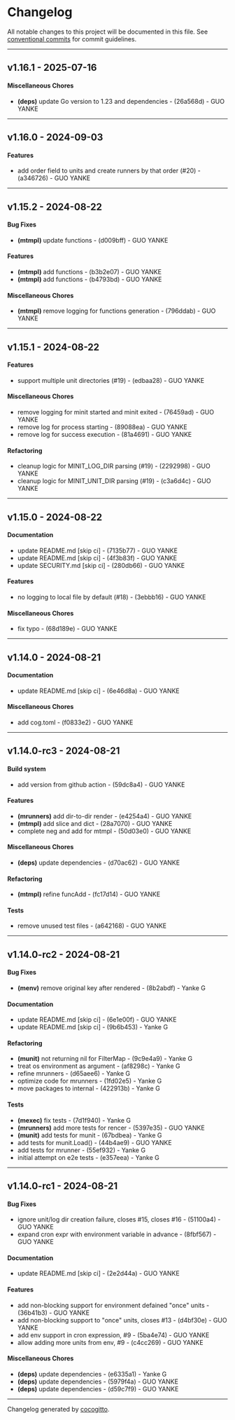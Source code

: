 # Changelog
All notable changes to this project will be documented in this file. See [conventional commits](https://www.conventionalcommits.org/) for commit guidelines.

- - -
## v1.16.1 - 2025-07-16
#### Miscellaneous Chores
- **(deps)** update Go version to 1.23 and dependencies - (26a568d) - GUO YANKE

- - -

## v1.16.0 - 2024-09-03
#### Features
- add order field to units and create runners by that order (#20) - (a346726) - GUO YANKE

- - -

## v1.15.2 - 2024-08-22
#### Bug Fixes
- **(mtmpl)** update functions - (d009bff) - GUO YANKE
#### Features
- **(mtmpl)** add functions - (b3b2e07) - GUO YANKE
- **(mtmpl)** add functions - (b4793bd) - GUO YANKE
#### Miscellaneous Chores
- **(mtmpl)** remove logging for functions generation - (796ddab) - GUO YANKE

- - -

## v1.15.1 - 2024-08-22
#### Features
- support multiple unit directories (#19) - (edbaa28) - GUO YANKE
#### Miscellaneous Chores
- remove logging for minit started and minit exited - (76459ad) - GUO YANKE
- remove log for process starting - (89088ea) - GUO YANKE
- remove log for success execution - (81a4691) - GUO YANKE
#### Refactoring
- cleanup logic for MINIT_LOG_DIR parsing (#19) - (2292998) - GUO YANKE
- cleanup logic for MINIT_UNIT_DIR parsing (#19) - (c3a6d4c) - GUO YANKE

- - -

## v1.15.0 - 2024-08-22
#### Documentation
- update README.md [skip ci] - (7135b77) - GUO YANKE
- update README.md [skip ci] - (4f3b83f) - GUO YANKE
- update SECURITY.md [skip ci] - (280db66) - GUO YANKE
#### Features
- no logging to local file by default (#18) - (3ebbb16) - GUO YANKE
#### Miscellaneous Chores
- fix typo - (68d189e) - GUO YANKE

- - -

## v1.14.0 - 2024-08-21
#### Documentation
- update README.md [skip ci] - (6e46d8a) - GUO YANKE
#### Miscellaneous Chores
- add cog.toml - (f0833e2) - GUO YANKE

- - -

## v1.14.0-rc3 - 2024-08-21
#### Build system
- add version from github action - (59dc8a4) - GUO YANKE
#### Features
- **(mrunners)** add dir-to-dir render - (e4254a4) - GUO YANKE
- **(mtmpl)** add slice and dict - (28a7070) - GUO YANKE
- complete neg and add for mtmpl - (50d03e0) - GUO YANKE
#### Miscellaneous Chores
- **(deps)** update dependencies - (d70ac62) - GUO YANKE
#### Refactoring
- **(mtmpl)** refine funcAdd - (fc17d14) - GUO YANKE
#### Tests
- remove unused test files - (a642168) - GUO YANKE

- - -

## v1.14.0-rc2 - 2024-08-21
#### Bug Fixes
- **(menv)** remove original key after rendered - (8b2abdf) - Yanke G
#### Documentation
- update README.md [skip ci] - (6e1e00f) - GUO YANKE
- update README.md [skip ci] - (9b6b453) - Yanke G
#### Refactoring
- **(munit)** not returning nil for FilterMap - (9c9e4a9) - Yanke G
- treat os environment as argument - (af8298c) - Yanke G
- refine mrunners - (d65aee6) - Yanke G
- optimize code for mrunners - (1fd02e5) - Yanke G
- move packages to internal - (422913b) - Yanke G
#### Tests
- **(mexec)** fix tests - (7d1f940) - Yanke G
- **(mrunners)** add more tests for rencer - (5397e35) - GUO YANKE
- **(munit)** add tests for munit - (67bdbea) - Yanke G
- add tests for munit.Load() - (44b4ae9) - GUO YANKE
- add tests for mrunner - (55ef932) - Yanke G
- initial attempt on e2e tests - (e357eea) - Yanke G

- - -

## v1.14.0-rc1 - 2024-08-21
#### Bug Fixes
- ignore unit/log dir creation failure, closes #15, closes #16 - (51100a4) - GUO YANKE
- expand cron expr with environment variable in advance - (8fbf567) - GUO YANKE
#### Documentation
- update README.md [skip ci] - (2e2d44a) - GUO YANKE
#### Features
- add non-blocking support for environment defained "once" units - (36b41b3) - GUO YANKE
- add non-blocking support to "once" units, closes #13 - (d4bf30e) - GUO YANKE
- add env support in cron expression, #9 - (5ba4e74) - GUO YANKE
- allow adding more units from env, #9 - (c4cc269) - GUO YANKE
#### Miscellaneous Chores
- **(deps)** update dependencies - (e6335a1) - Yanke G
- **(deps)** update dependencies - (5979f4a) - GUO YANKE
- **(deps)** update dependencies - (d59c7f9) - GUO YANKE

- - -

Changelog generated by [cocogitto](https://github.com/cocogitto/cocogitto).